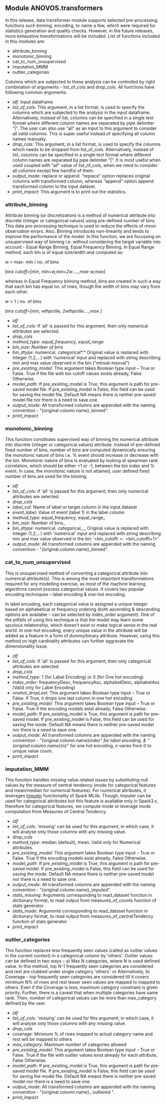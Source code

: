 ## Module ANOVOS.transformers	

In this release, data transformer module supports selected pre-processing functions such binning, encoding, to name a few, which were required for statistics generation and quality checks. However, in the future releases, more exhaustive transformations will be included. List of functions included in this modules are:

- attribute_binning
- monotonic_binning
- cat_to_num_unsupervised
- imputation_MMM
- outlier_categories

Columns which are subjected to these analysis can be controlled by right combination of arguments - list_of_cols and drop_cols. All functions have following common arguments:

- *idf*: Input dataframe
- *list_of_cols*: This argument, in a list format, is used to specify the columns which are subjected to the analysis in the input dataframe. Alternatively, instead of list, columns can be specified in a single text format where different column names are separated by pipe delimiter “|”. The user can also use “all” as an input to this argument to consider all valid columns. This is super useful instead of specifying all column names manually.
- *drop_cols*: This argument, in a list format, is used to specify the columns which needs to be dropped from list_of_cols. Alternatively, instead of list, columns can be specified in a single text format where different column names are separated by pipe delimiter “|”. It is most useful when used coupled with “all” value of list_of_cols, when we need to consider all columns except few handful of them.
- *output_mode*: replace or append. “replace” option replaces original columns with transformed column, whereas “append” option append transformed column to the input dataset. 
- *print_impact*: This argument is to print out the statistics.

### attribute_binning

Attribute binning (or discretization) is a method of numerical attribute into discrete (integer or categorical values) using pre-defined number of bins. This data pre-processing technique is used to reduce the effects of minor observation errors. Also, Binning introduces non-linearity and tends to improve the performance of the model. In this function, we are focussing on unsupervised way of binning i.e. without considering the target variable into account - Equal Range Binning, Equal Frequency Binning. In Equal Range method, each bin is of equal size/width and computed as:

w = max- min / no. of bins 

*bins cutoff=[min, min+w,min+2w…..,max-w,max]*

whereas in Equal Frequency binning method, bins are created in such a way that each bin has equal no. of rows, though the width of bins may vary from each other.

w = 1 / no. of bins

*bins cutoff=[min, wthpctile, 2wthpctile….,max ]*

- *idf*
- *list_of_cols:* If ‘all’ is passed for this argument, then only numerical attributes are selected.
- *drop_cols*
- *method_type: equal_frequency, equal_range*
- *bin_size: Number of bins*
- *bin_dtype:* numerical, categorical*.* Original value is replaced with Integer (1,2,…) with ‘numerical’ input and replaced with string describing min and max value observed in the bin ("minval-maxval")
- *pre_existing_model:* This argument takes Boolean type input – True or False. True if the file with bin cutoff values exists already, False Otherwise.
- *model_path:* If pre_existing_model is True, this argument is path for pre-saved model file. If pre_existing_model is False, this field can be used for saving the model file. Default NA means there is neither pre-saved model file nor there is a need to save one.
- *output_mode:* All transformed columns are appended with the naming convention - "{original.column.name}_binned".
- *print_impact*

### monotonic_binning

This function constitutes supervised way of binning the numerical attribute into discrete (integer or categorical values) attribute. Instead of pre-defined fixed number of bins, number of bins are computed dynamically ensuring the monotonic nature of bins i.e. % event should increase or decrease with the bin. Monotonic nature of bins is evaluated by looking at spearman rank correlation, which should be either +1 or -1, between the bin index and % event. In case, the monotonic nature is not attained, user defined fixed number of bins are used for the binning.

- *idf*
- *list_of_cols:* If 'all' is passed for this argument, then only numerical attributes are selected.
- *drop_cols*
- *label_col*: Name of label or target column in the input dataset
- *event_label*: Value of event (label 1) in the label column
- *method_type*: equal_frequency, equal_range_
- *bin_size*: Number of bins_
- *bin_dtype:* numerical, categorical_._ Original value is replaced with Integer (1,2,…) with 'numerical' input and replaced with string describing min and max value observed in the bin '&lt;bin_cutoffi &gt;- &lt;bin_cutoffi+1&gt;'
- *output_mode:* All transformed columns are appended with the naming convention -  "{original.column.name}_binned".

### cat_to_num_unsupervised

This is unsupervised method of converting a categorical attribute into numerical attribute(s). This is among the most important transformations required for any modelling exercise, as most of the machine learning algorithms cannot process categorical values. It covers two popular encoding techniques – label encoding & one-hot encoding.

In label encoding, each categorical value is assigned a unique integer based on alphabetical or frequency ordering (both ascending & descending options are available – can be selected by index_order argument). One of the pitfalls of using this technique is that the model may learn some spurious relationship, which doesn't exist or make logical sense in the real world. In one-hot encoding, every unique value in the attribute will be added as a feature in a form of dummy/binary attribute. However, using this method on high cardinality attributes can further aggravate the dimensionality issue.

- *idf*
- *list_of_cols:* If 'all' is passed for this argument, then only categorical attributes are selected.
- *drop_cols*
- *method_type:* 1 (for Label Encoding) or 0 (for One hot encoding)
- *index_order:* frequencyDesc, frequencyAsc, alphabetDesc, alphabetAsc (Valid only for Label Encoding)
- *onehot_dropLast:* This argument takes Boolean type input – True or False. if True, it drops one last column in one hot encoding
- *pre_existing_model:* This argument takes Boolean type input – True or False. True if the encoding models exist already, False Otherwise.
- *model_path:* If pre_existing_model is True, this argument is path for pre-saved model. If pre_existing_model is False, this field can be used for saving the mode. Default NA means there is neither pre-saved model nor there is a need to save one.
- *output_mode:* All transformed columns are appended with the naming convention - "{original.column.name}_index" for label encoding. &amp; "{original.column.name}_{n}" for one hot encoding, n varies from 0 to unique value count.
- *print_impact*

### imputation_MMM

This function handles missing value related issues by substituting null values by the measure of central tendency (mode for categorical features and mean/median for numerical features). For numerical attributes, it leverages [Imputer](https://spark.apache.org/docs/latest/api/python/reference/api/pyspark.ml.feature.Imputer.html) functionality of Spark MLlib. Though, Imputer can be used for categorical attributes but this feature is available only in Spark3.x, therefore for categorical features, we compute mode or leverage mode computation from Measures of Central Tendency.

- *idf*
- *list_of_cols*: 'missing' can be used for this argument, in which case, it will analyse only those columns with any missing value.
- *drop_cols*
- *method_type*: median (default), mean. Valid only for Numerical attributes.
- *pre_existing_model*: This argument takes Boolean type input – True or False. True if the encoding models exist already, False Otherwise.
- *model_path*: If pre_existing_model is True, this argument is path for pre-saved model. If pre_existing_model is False, this field can be used for saving the mode. Default NA means there is neither pre-saved model nor there is a need to save one.
- *output_mode*: All transformed columns are appended with the naming convention - "{original.column.name}_imputed".
- *stats_missing*: Arguments corresponding to read_dataset function in dictionary format, to read output from measures_of_counts function of stats generator
- *stats_mode*: Arguments corresponding to read_dataset function in dictionary format, to read output from measures_of_centralTendency function of stats generator
- *print_impact*

### outlier_categories

This function replaces less frequently seen values (called as outlier values in the current context) in a categorical column by 'others'. Outlier values can be defined in two ways – a) Max N categories, where N is used defined value. In this method, top N-1 frequently seen categories are considered and rest are clubbed under single category 'others'. or Alternatively, b) Coverage – top frequently seen categories are considered till it covers minimum N% of rows and rest lesser seen values are mapped to mapped to others. Even if the Coverage is less, maximum category constraint is given priority. Further, there is a caveat that when multiple categories have same rank. Then, number of categorical values can be more than max_category defined by the user.

- *idf*
- *list_of_cols*: 'missing' can be used for this argument, in which case, it will analyse only those columns with any missing value.
- *drop_cols*
- *coverage*: Minimum % of rows mapped to actual category name and rest will be mapped to others
- *max_category*: Maximum number of categories allowed
- *pre_existing_model*: This argument takes Boolean type input – True or False. True if the file with outlier values exist already for each attribute, False Otherwise.
- *model_path*: If pre_existing_model is True, this argument is path for pre-saved model file. If pre_existing_model is False, this field can be used for saving the model file. Default NA means there is neither pre-saved model nor there is a need to save one.
- *output_mode*: All transformed columns are appended with the naming convention - "{original.column.name}_ outliered ".
- *print_impact*

